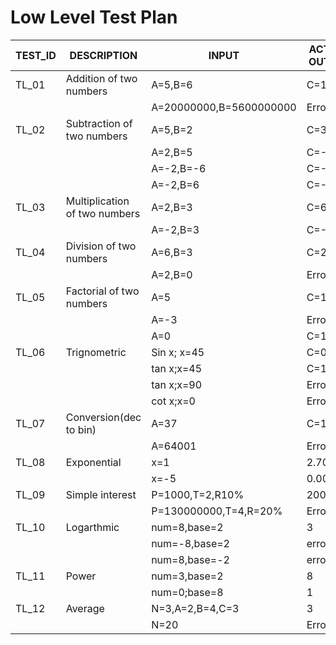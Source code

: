 # Low Level Test Plan
| TEST_ID | DESCRIPTION                   | INPUT                   | ACTUAL OUTPUT | EXPECTED OUTPUT |
|---------|-------------------------------|-------------------------|---------------|-----------------|
| TL_01	  | Addition of two numbers       | A=5,B=6                 | C=11          |                 |
|         |                               | A=20000000,B=5600000000 | Error         |                 |
| TL_02   | Subtraction of two numbers    | A=5,B=2                 | C=3           |                 |
|         |                               | A=2,B=5                 | C=-3          |                 |
|         |                               | A=-2,B=-6               | C=-4          |                 |
|         |                               | A=-2,B=6                | C=-8          |                 |
| TL_03   | Multiplication of two numbers | A=2,B=3                 | C=6           |                 |
|         |                               | A=-2,B=3                | C=-6          |                 |
| TL_04   | Division of two numbers       | A=6,B=3                 | C=2           |                 |
|         |                               | A=2,B=0                 | Error         |                 |
| TL_05   | Factorial of two numbers      | A=5                     | C=120         |                 |
|         |                               | A=-3                    | Error         |                 |
|         |                               | A=0                     | C=1           |                 |
| TL_06   | Trignometric                  | Sin x; x=45             | C=0.707       |                 |
|         |                               | tan x;x=45              | C=1           |                 |
|         |                               | tan x;x=90              | Error         |                 |
|         |                               | cot x;x=0               | Error         |                 |
| TL_07   | Conversion(dec to bin)        | A=37                    | C=10101       |                 |
|         |                               | A=64001                 | Error         |                 |
| TL_08   | Exponential                   | x=1                     | 2.701         |                 |
|         |                               | x=-5                    | 0.0006        |                 |
| TL_09   | Simple interest               | P=1000,T=2,R10%         | 200           |                 |
|         |                               | P=130000000,T=4,R=20%   | Error         |                 |
| TL_10   | Logarthmic                    | num=8,base=2            | 3             |                 |
|         |                               | num=-8,base=2           | error         |                 |
|         |                               | num=8,base=-2           | error         |                 |
| TL_11   | Power                         | num=3,base=2            | 8             |                 |
|         |                               | num=0;base=8            | 1             |                 |
| TL_12   | Average                       | N=3,A=2,B=4,C=3         | 3             |                 |
|         |                               | N=20                    |Error          |                 |
